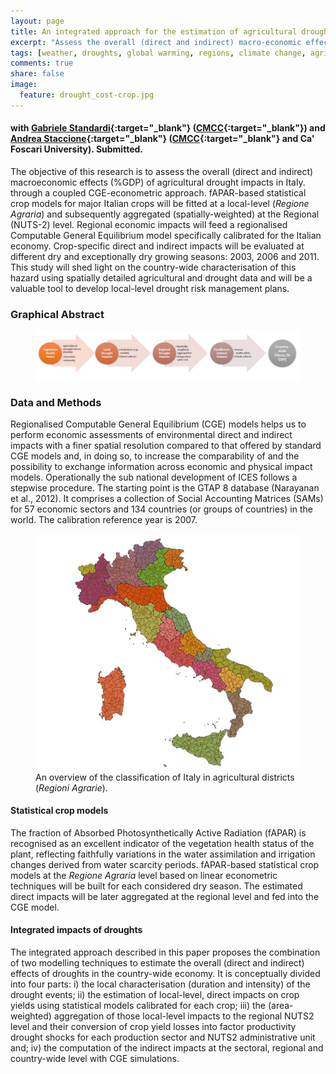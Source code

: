 ```yaml
---
layout: page
title: An integrated approach for the estimation of agricultural drought costs
excerpt: "Assess the overall (direct and indirect) macro-economic effects (%GDP) of agricultural drought impacts"
tags: [weather, droughts, global warming, regions, climate change, agriculture, agricultural district, crop, yields, adaptation, remote sensing, satellite]
comments: true
share: false
image:
  feature: drought_cost-crop.jpg
---
```


#### with [Gabriele Standardi](https://www.cmcc.it/people/standardi-gabriele){:target="_blank"} ([CMCC](https://www.cmcc.it/){:target="_blank"}) and [Andrea Staccione](https://www.cmcc.it/it/people/staccione-andrea){:target="_blank"} ([CMCC](https://www.cmcc.it/){:target="_blank"} and Ca' Foscari University). Submitted.

The objective of this research is to assess the overall (direct and indirect) macroeconomic effects (%GDP) of agricultural drought impacts in Italy. through a coupled CGE-econometric approach. fAPAR-based statistical crop models for major Italian crops will be fitted at a local-level (*Regione Agraria*) and subsequently aggregated (spatially-weighted) at the Regional (NUTS-2) level. Regional economic impacts will feed a regionalised Computable General Equilibrium model specifically calibrated for the Italian economy. Crop-specific direct and indirect impacts will be evaluated at different dry and exceptionally dry growing seasons: 2003, 2006 and 2011. This study will shed light on the country-wide characterisation of this hazard using spatially detailed agricultural and drought data and will be a valuable tool to develop local-level drought risk management plans.

### Graphical Abstract

<figure>
	<a href="/images/abstract.jpg"><img src="/images/abstract.jpg"></a>
</figure>

### Data and Methods

Regionalised Computable General Equilibrium (CGE) models helps us to perform economic assessments of environmental direct and indirect impacts with a finer spatial resolution compared to that offered by standard CGE models and, in doing so, to increase the comparability of and the possibility to exchange information across economic and physical impact models. Operationally the sub national development of ICES follows a stepwise procedure. The starting point is the GTAP 8 database (Narayanan et al., 2012). It comprises a collection of Social Accounting Matrices (SAMs) for 57 economic sectors and 134 countries (or groups of countries) in the world. The calibration reference year is 2007.

<figure>
	<a href="/images/RA_map.jpg"><img src="/images/RA_map.jpg"></a>
	<figcaption>An overview of the classification of Italy in agricultural districts (<em>Regioni Agrarie</em>).</figcaption>
</figure>

#### Statistical crop models
The fraction of Absorbed Photosynthetically Active Radiation (fAPAR) is recognised as an excellent indicator of the vegetation health status of the plant, reflecting faithfully variations in the water assimilation and irrigation changes derived from water scarcity periods. fAPAR-based statistical crop models at the *Regione Agraria* level based on linear econometric techniques will be built for each considered dry season. The estimated direct impacts will be later aggregated at the regional level and fed into the CGE model.

#### Integrated impacts of droughts
The integrated approach described in this paper proposes the combination of two modelling techniques to estimate the overall (direct and indirect) effects of droughts in the country-wide economy. It is conceptually divided into four parts: i) the local characterisation (duration and intensity) of the drought events; ii) the estimation of local-level, direct impacts on crop yields using statistical models calibrated for each crop; iii) the (area-weighted) aggregation of those local-level impacts to the regional NUTS2 level and their conversion of crop yield losses into factor productivity drought shocks for each production sector and NUTS2 administrative unit and; iv) the computation of the indirect impacts at the sectoral, regional and country-wide level with CGE simulations. 
